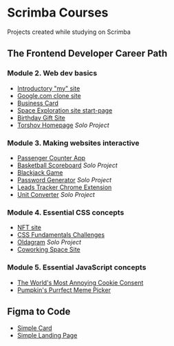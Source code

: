 # Scrimba Courses
Projects created while studying on Scrimba
## The Frontend Developer Career Path

### Module 2. Web dev basics
+ [Introductory "my" site](https://anuta2310.github.io/scrimba-courses/my-site/)
+ [Google.com clone site](https://anuta2310.github.io/scrimba-courses/google-clone/)
+ [Business Card](https://anuta2310.github.io/scrimba-courses/business-card/)
+ [Space Exploration site start-page](https://anuta2310.github.io/scrimba-courses/space-exploration-site/)
+ [Birthday Gift Site](https://anuta2310.github.io/scrimba-courses/birthday-gift-site/)
+ [Torshov Homepage](https://anuta2310.github.io/scrimba-courses/hometown-homepage-torshov/) _Solo Project_

### Module 3. Making websites interactive
+ [Passenger Counter App](https://anuta2310.github.io/scrimba-courses/passenger-counter-app/)
+ [Basketball Scoreboard](https://anuta2310.github.io/scrimba-courses/basketball-scoreboard/) _Solo Project_
+ [Blackjack Game](https://anuta2310.github.io/scrimba-courses/blackjack-game/)
+ [Password Generator](https://anuta2310.github.io/scrimba-courses/password-generator/) _Solo Project_
+ [Leads Tracker Chrome Extension](https://github.com/Anuta2310/scrimba-courses/tree/main/chrome-extension)
+ [Unit Converter](https://anuta2310.github.io/scrimba-courses/unit-converter) _Solo Project_

### Module 4. Essential CSS concepts
+ [NFT site](https://anuta2310.github.io/scrimba-courses/nft-site)
+ [CSS Fundamentals Challenges](https://anuta2310.github.io/scrimba-courses/css-fundamentals-challenges)
+ [Oldagram](https://anuta2310.github.io/scrimba-courses/oldagram) _Solo Project_
+ [Coworking Space Site](https://anuta2310.github.io/scrimba-courses/coworking-space-site)

### Module 5. Essential JavaScript concepts
+ [The World's Most Annoying Cookie Consent](https://anuta2310.github.io/scrimba-courses/cookie-consent)
+ [Pumpkin's Purrfect Meme Picker](https://anuta2310.github.io/scrimba-courses/meme-picker)

## Figma to Code
+ [Simple Card](https://anuta2310.github.io/scrimba-courses/simple-card)
+ [Simple Landing Page](https://anuta2310.github.io/scrimba-courses/landing-page)
